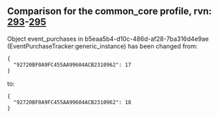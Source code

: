 ## Comparison for the common_core profile, rvn: [293](https://github.com/PRO100KatYT/FortniteProfileRevisions/tree/main/profiles/common_core/293%20common_core.json)-[295](https://github.com/PRO100KatYT/FortniteProfileRevisions/tree/main/profiles/common_core/295%20common_core.json)

Object event_purchases in b5eaa5b4-d10c-486d-af28-7ba316d4e9ae (EventPurchaseTracker:generic_instance) has been changed from:

```
{
  "92720BF0A9FC455AA99604ACB2310962": 17
}
```

to:

```
{
  "92720BF0A9FC455AA99604ACB2310962": 18
}
```

<br><br>
